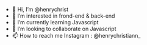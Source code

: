 - 👋 Hi, I’m @henrychrist
- 👀 I’m interested in frond-end & back-end
- 🌱 I’m currently learning Javascript
- 💞️ I’m looking to collaborate on Javascript
- 📫 How to reach me Instagram : @henrychristiann_

<!---
henrychrist/henrychrist is a ✨ special ✨ repository because its `README.md` (this file) appears on your GitHub profile.
You can click the Preview link to take a look at your changes.
--->
